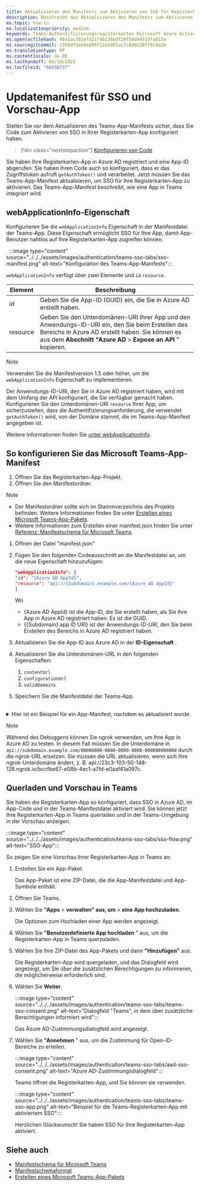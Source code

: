 ```yaml
---
title: Aktualisieren des Manifests zum Aktivieren von SSO für Registerkarten
description: Beschreibt das Aktualisieren des Manifests zum Aktivieren von SSO für Registerkarten
ms.topic: how-to
ms.localizationpriority: medium
keywords: Teams-Authentifizierungsregisterkarten Microsoft Azure Active Directory (Azure AD) Graph-API
ms.openlocfilehash: 90a1ac781ef521f4b236bdf26f50d44533fa815a
ms.sourcegitcommit: c398dfdae9ed96f12e1401ac7c8d0228ff9c0a2b
ms.translationtype: MT
ms.contentlocale: de-DE
ms.lasthandoff: 06/30/2022
ms.locfileid: "66558737"
---
```

# <a name="update-manifest-for-sso-and-preview-app"></a>Updatemanifest für SSO und Vorschau-App

Stellen Sie vor dem Aktualisieren des Teams-App-Manifests sicher, dass Sie Code zum Aktivieren von SSO in Ihrer Registerkarten-App konfiguriert haben.

> [!div class="nextstepaction"]
> [Konfigurieren von Code](tab-sso-code.md)

Sie haben Ihre Registerkarten-App in Azure AD registriert und eine App-ID abgerufen. Sie haben ihren Code auch so konfiguriert, dass er das Zugriffstoken aufruft `getAuthToken()` und verarbeitet. Jetzt müssen Sie das Teams-App-Manifest aktualisieren, um SSO für Ihre Registerkarten-App zu aktivieren. Das Teams-App-Manifest beschreibt, wie eine App in Teams integriert wird.

## <a name="webapplicationinfo-property"></a>webApplicationInfo-Eigenschaft

Konfigurieren Sie die `webApplicationInfo` Eigenschaft in der Manifestdatei der Teams-App. Diese Eigenschaft ermöglicht SSO für Ihre App, damit App-Benutzer nahtlos auf Ihre Registerkarten-App zugreifen können.

&nbsp;&nbsp;:::image type="content" source="../../../assets/images/authentication/teams-sso-tabs/sso-manifest.png" alt-text="Konfiguration des Teams-App-Manifests":::

`webApplicationInfo` verfügt über zwei Elemente und `id` `resource`.

| Element | Beschreibung |
| --- | --- |
| id | Geben Sie die App-ID (GUID) ein, die Sie in Azure AD erstellt haben. |
| resource | Geben Sie den Unterdomänen-URI Ihrer App und den Anwendungs-ID-URI ein, den Sie beim Erstellen des Bereichs in Azure AD erstellt haben. Sie können es aus dem **Abschnitt "Azure AD** > **Expose an API** " kopieren. |

> [!NOTE]
> Verwenden Sie die Manifestversion 1.5 oder höher, um die `webApplicationInfo` Eigenschaft zu implementieren.

Der Anwendungs-ID-URI, den Sie in Azure AD registriert haben, wird mit dem Umfang der API konfiguriert, die Sie verfügbar gemacht haben. Konfigurieren Sie den Unterdomänen-URI `resource` Ihrer App, um sicherzustellen, dass die Authentifizierungsanforderung, die verwendet `getAuthToken()` wird, von der Domäne stammt, die im Teams-App-Manifest angegeben ist.

Weitere Informationen finden Sie [unter webApplicationInfo](../../../resources/schema/manifest-schema.md#webapplicationinfo).

## <a name="to-configure-teams-app-manifest"></a>So konfigurieren Sie das Microsoft Teams-App-Manifest

1. Öffnen Sie das Registerkarten-App-Projekt.
2. Öffnen Sie den Manifestordner.

  > [!NOTE]
  >
  > - Der Manifestordner sollte sich im Stammverzeichnis des Projekts befinden. Weitere Informationen finden Sie unter [Erstellen eines Microsoft Teams-App-Pakets](../../../concepts/build-and-test/apps-package.md).
  > - Weitere Informationen zum Erstellen einer manifest.json finden Sie unter [Referenz: Manifestschema für Microsoft Teams](../../../resources/schema/manifest-schema.md).

1. Öffnen der Datei "manifest.json"
1. Fügen Sie den folgenden Codeausschnitt an die Manifestdatei an, um die neue Eigenschaft hinzuzufügen:

    ```json
    "webApplicationInfo": {
    "id": "{Azure AD AppId}",
    "resource": "api://{Subdomain}.example.com/{Azure AD AppId}"
    }
    ```

    Wo
    - {Azure AD AppId} ist die App-ID, die Sie erstellt haben, als Sie Ihre App in Azure AD registriert haben. Es ist die GUID.
    - {{Subdomain}.app ID URI} ist der Anwendungs-ID-URI, den Sie beim Erstellen des Bereichs in Azure AD registriert haben.

4. Aktualisieren Sie die App-ID aus Azure AD in der **ID-Eigenschaft** .
5. Aktualisieren Sie die Unterdomänen-URL in den folgenden Eigenschaften:
   1. `contentUrl`
   2. `configurationUrl`
   3. `validDomains`
6. Speichern Sie die Manifestdatei der Teams-App.

<br>
<details>
<summary>Hier ist ein Beispiel für ein App-Manifest, nachdem es aktualisiert wurde.</summary>

```json
{
  "$schema": "https://developer.microsoft.com/json-schemas/teams/v1.11/MicrosoftTeams.schema.json",
  "manifestVersion": "1.11",
  "version": "1.0.0",
  "id": "bccfbe67-e08b-4ec1-a7fd-e0aaf41a097c",
  "packageName": "com.contoso.teamsauthsso",
  "developer": {
    "name": "Microsoft",
    "websiteUrl": "https://www.microsoft.com",
    "privacyUrl": "https://www.microsoft.com/privacy",
    "termsOfUseUrl": "https://www.microsoft.com/termsofuse"
  },
  "name": {
    "short": "Teams Auth SSO",
    "full": "Teams Auth SSO"
  },
  "description": {
    "short": "Teams Auth SSO app",
    "full": "The Teams Auth SSO app"
  },
  "icons": {
    "outline": "outline.png",
    "color": "color.png"
  },
  "accentColor": "#60A18E",
  "staticTabs": [
    {
      "entityId": "auth",
      "name": "Auth",
      "contentUrl": "https://contoso.com/Home/Index",
      "scopes": [ "personal" ]
    }
  ],
  "configurableTabs": [
    {
      "configurationUrl": "https://contoso.com/Home/Configure",
      "canUpdateConfiguration": true,
      "scopes": [
        "team"
      ]
    }
  ],
  "permissions": [ "identity", "messageTeamMembers" ],
  "validDomains": [
    "contoso.com"
  ],
  "webApplicationInfo": {
    "id": "bccfbe67-e08b-4ec1-a7fd-e0aaf41a097c",
    "resource": "api://contoso.com/bccfbe67-e08b-4ec1-a7fd-e0aaf41a097c"
  }
}
```

</details>

> [!NOTE]
> Während des Debuggens können Sie ngrok verwenden, um Ihre App in Azure AD zu testen. In diesem Fall müssen Sie die Unterdomäne in `api://subdomain.example.com/00000000-0000-0000-0000-000000000000` durch die ngrok-URL ersetzen. Sie müssen die URL aktualisieren, wenn sich Ihre ngrok-Unterdomäne ändert, z. B. api://23c3-103-50-148-128.ngrok.io/bccfbe67-e08b-4ec1-a7fd-e0aaf41a097c.

## <a name="sideload-and-preview-in-teams"></a>Querladen und Vorschau in Teams

Sie haben die Registerkarten-App so konfiguriert, dass SSO in Azure AD, im App-Code und in der Teams-Manifestdatei aktiviert wird. Sie können jetzt Ihre Registerkarten-App in Teams querladen und in der Teams-Umgebung in der Vorschau anzeigen.

:::image type="content" source="../../../assets/images/authentication/teams-sso-tabs/sso-flow.png" alt-text="SSO-App":::

So zeigen Sie eine Vorschau Ihrer Registerkarten-App in Teams an:

1. Erstellen Sie ein App-Paket.

   Das App-Paket ist eine ZIP-Datei, die die App-Manifestdatei und App-Symbole enthält.

1. Öffnen Sie Teams.

1. Wählen Sie **"Apps** > **verwalten" aus, um** > **eine App hochzuladen**.

    Die Optionen zum Hochladen einer App werden angezeigt.

1. Wählen Sie **"Benutzerdefinierte App hochladen** " aus, um die Registerkarten-App in Teams querzuladen.

1. Wählen Sie Ihre ZIP-Datei des App-Pakets und dann **"Hinzufügen"** aus.

    Die Registerkarten-App wird quergeladen, und das Dialogfeld wird angezeigt, um Sie über die zusätzlichen Berechtigungen zu informieren, die möglicherweise erforderlich sind.

1. Wählen Sie **Weiter**.

    :::image type="content" source="../../../assets/images/authentication/teams-sso-tabs/teams-sso-consent.png" alt-text="Dialogfeld &quot;Teams&quot;, in dem über zusätzliche Berechtigungen informiert wird":::

    Das Azure AD-Zustimmungsdialogfeld wird angezeigt.

1. Wählen Sie **"Annehmen** " aus, um die Zustimmung für Open-ID-Bereiche zu erteilen.

    :::image type="content" source="../../../assets/images/authentication/teams-sso-tabs/aad-sso-consent.png" alt-text="Azure AD-Zustimmungsdialogfeld":::

    Teams öffnet die Registerkarten-App, und Sie können sie verwenden.

    :::image type="content" source="../../../assets/images/authentication/teams-sso-tabs/teams-sso-app.png" alt-text="Beispiel für die Teams-Registerkarten-App mit aktiviertem SSO":::

    Herzlichen Glückwunsch! Sie haben SSO für Ihre Registerkarten-App aktiviert.

## <a name="see-also"></a>Siehe auch

- [Manifestschema für Microsoft Teams](../../../resources/schema/manifest-schema.md)
- [Manifestschemaformat](https://developer.microsoft.com/json-schemas/teams/v1.12/MicrosoftTeams.schema.json)
- [Erstellen eines Microsoft Teams-App-Pakets](../../../concepts/build-and-test/apps-package.md)
